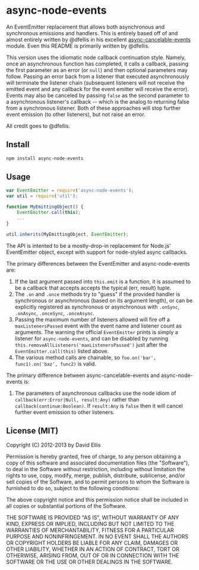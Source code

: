 # async-node-events

An EventEmitter replacement that allows both asynchronous and synchronous
emissions and handlers.  This is entirely based off of and almost entirely
written by @dfellis in his excellent
[async-cancelable-events](https://github.com/dfellis/async-cancelable-events)
module. Even this README is primarily written by @dfellis.

This version uses the idiomatic node callback continuation style. Namely, once
an asynchronous function has completed, it calls a callback, passing the first
parameter as an error (or `null`) and then optional parameters may follow.
Passing an error back from a listener that executed asynchronously will
terminate the listener chain (subsequent listeners will not receive the emitted
event and any callback for the event emitter will receive the error). Events
may also be canceled by passing `false` as the second parameter to a
asynchronous listener's callback -- which is the analog to returning false from
a synchronous listener. Both of these approaches will stop further event
emission (to other listeners), but not raise an error.

All credit goes to @dfellis.

## Install

```sh
npm install async-node-events
```

## Usage

```js
var EventEmitter = require('async-node-events');
var util = require('util');

function MyEmittingObject() {
    EventEmitter.call(this);
    ...
}

util.inherits(MyEmittingObject, EventEmitter);
```

The API is intented to be a mostly-drop-in replacement for Node.js'
EventEmitter object, except with support for node-styled async callbacks.

The primary differences between the EventEmitter and async-node-events are:

1. If the last argument passed into ``this.emit`` is a function, it is assumed
   to be a callback that accepts accepts the typical (err, result) tuple.
2. The ``.on`` and ``.once`` methods try to "guess" if the provided handler is
   synchronous or asynchronous (based on its argument length), or can be
   explicitly registered as synchronous or asynchronous with ``.onSync``,
   ``.onAsync``, ``.onceSync``, ``.onceAsync``.
3. Passing the maximum number of listeners allowed will fire off a
   ``maxListenersPassed`` event with the event name and listener count as
   arguments. The warning the official ``EventEmitter`` prints is simply a
   listener for ``async-node-events``, and can be disabled by running
   ``this.removeAllListeners('maxListenersPassed')`` just after the
   ``EventEmitter.call(this)`` listed above.
4. The various method calls are chainable, so ``foo.on('bar', func1).on('baz',
   func2)`` is valid.

The primary difference between async-cancelable-events and async-node-events
is:

1. The parameters of asynchronous callbacks use the node idiom of
   `callback(err:Error|Null, result:Any)` rather than
   `callback(continue:Boolean)`. If `result:Any` is `false` then it will cancel
   further event emission to other listeners.

## License (MIT)

Copyright (C) 2012-2013 by David Ellis

Permission is hereby granted, free of charge, to any person obtaining a copy
of this software and associated documentation files (the "Software"), to deal
in the Software without restriction, including without limitation the rights
to use, copy, modify, merge, publish, distribute, sublicense, and/or sell
copies of the Software, and to permit persons to whom the Software is
furnished to do so, subject to the following conditions:

The above copyright notice and this permission notice shall be included in
all copies or substantial portions of the Software.

THE SOFTWARE IS PROVIDED "AS IS", WITHOUT WARRANTY OF ANY KIND, EXPRESS OR
IMPLIED, INCLUDING BUT NOT LIMITED TO THE WARRANTIES OF MERCHANTABILITY,
FITNESS FOR A PARTICULAR PURPOSE AND NONINFRINGEMENT. IN NO EVENT SHALL THE
AUTHORS OR COPYRIGHT HOLDERS BE LIABLE FOR ANY CLAIM, DAMAGES OR OTHER
LIABILITY, WHETHER IN AN ACTION OF CONTRACT, TORT OR OTHERWISE, ARISING FROM,
OUT OF OR IN CONNECTION WITH THE SOFTWARE OR THE USE OR OTHER DEALINGS IN
THE SOFTWARE.
